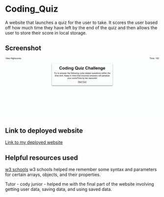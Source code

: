 # Coding_Quiz
A website that launches a quiz for the user to take. It scores the user based off how much time they have left by the end of the quiz and then allows the user to store their score in local storage.

## Screenshot
![my screenshot](./assets/images/deployed%20website%20screenshot.png)

## Link to deployed website
[Link to my deployed website](https://jacobdflores.github.io/Coding_Quiz/)

## Helpful resources used
[w3 schools](https://www.w3schools.com/jsref/jsref_foreach.asp)
w3 schools helped me remember some syntax and parameters for certain arrays, objects, and their properties.

Tutor - cody junior - helped me with the final part of the website involving getting user data, saving data, and using saved data.